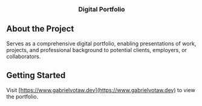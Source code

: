 <a name="readme-top"></a>
<br />
<p align="center">
  <h3 align="center">Digital Portfolio</h3>
</p>

## About the Project

Serves as a comprehensive digital portfolio, enabling presentations of work, projects, and professional background to potential clients, employers, or collaborators.

## Getting Started

Visit [https://www.gabrielvotaw.dev](https://www.gabrielvotaw.dev) to view the portfolio.
